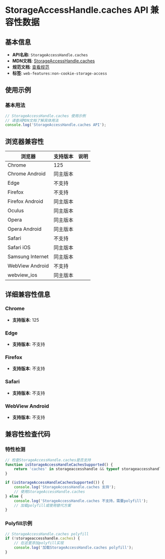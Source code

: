 # StorageAccessHandle.caches API 兼容性数据

## 基本信息

- **API名称**: `StorageAccessHandle.caches`
- **MDN文档**: [StorageAccessHandle.caches](https://developer.mozilla.org/docs/Web/API/StorageAccessHandle/caches)
- **规范文档**: [查看规范](https://privacycg.github.io/saa-non-cookie-storage/#dom-storageaccesshandle-caches)
- **标签**: `web-features:non-cookie-storage-access`

## 使用示例

### 基本用法

```javascript
// StorageAccessHandle.caches 使用示例
// 请查阅MDN文档了解具体用法
console.log('StorageAccessHandle.caches API');
```

## 浏览器兼容性

| 浏览器 | 支持版本 | 说明 |
|--------|----------|------|
| Chrome | 125 |  |
| Chrome Android | 同主版本 |  |
| Edge | 不支持 |  |
| Firefox | 不支持 |  |
| Firefox Android | 同主版本 |  |
| Oculus | 同主版本 |  |
| Opera | 同主版本 |  |
| Opera Android | 同主版本 |  |
| Safari | 不支持 |  |
| Safari iOS | 同主版本 |  |
| Samsung Internet | 同主版本 |  |
| WebView Android | 不支持 |  |
| webview_ios | 同主版本 |  |

## 详细兼容性信息

### Chrome

- **支持版本**: 125

### Edge

- **支持版本**: 不支持

### Firefox

- **支持版本**: 不支持

### Safari

- **支持版本**: 不支持

### WebView Android

- **支持版本**: 不支持

## 兼容性检查代码

### 特性检测

```javascript
// 检查StorageAccessHandle.caches是否支持
function isStorageAccessHandleCachesSupported() {
    return 'caches' in storageaccesshandle && typeof storageaccesshandle.caches === 'function';
}

if (isStorageAccessHandleCachesSupported()) {
    console.log('StorageAccessHandle.caches 支持');
    // 使用StorageAccessHandle.caches
} else {
    console.log('StorageAccessHandle.caches 不支持，需要polyfill');
    // 加载polyfill或使用替代方案
}
```

### Polyfill示例

```javascript
// StorageAccessHandle.caches polyfill
if (!storageaccesshandle.caches) {
    // 在这里添加polyfill实现
    console.log('加载StorageAccessHandle.caches polyfill');
}
```

